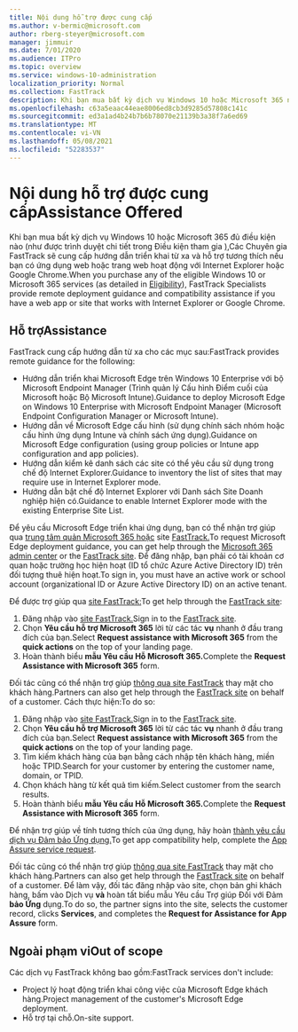 ```yaml
---
title: Nội dung hỗ trợ được cung cấp
ms.author: v-bermic@microsoft.com
author: rberg-steyer@microsoft.com
manager: jimmuir
ms.date: 7/01/2020
ms.audience: ITPro
ms.topic: overview
ms.service: windows-10-administration
localization_priority: Normal
ms.collection: FastTrack
description: Khi bạn mua bất kỳ dịch vụ Windows 10 hoặc Microsoft 365 nào (như được chi tiết trong Dịch vụ và Gói Đủ điều kiện), Chuyên gia FastTrack sẽ cung cấp hướng dẫn triển khai từ xa và trợ giúp tương thích nếu bạn có ứng dụng web hoặc site hoạt động với Internet Explorer hoặc Google Chrome.
ms.openlocfilehash: c63a5eaac44eae8006ed8cb3d9285d57808c141c
ms.sourcegitcommit: ed3a1ad4b24b7b6b78070e21139b3a38f7a6ed69
ms.translationtype: MT
ms.contentlocale: vi-VN
ms.lasthandoff: 05/08/2021
ms.locfileid: "52283537"
---
```

# <a name="assistance-offered"></a><span data-ttu-id="8236d-103">Nội dung hỗ trợ được cung cấp</span><span class="sxs-lookup"><span data-stu-id="8236d-103">Assistance Offered</span></span>

<span data-ttu-id="8236d-104">Khi bạn mua bất kỳ dịch vụ Windows 10 hoặc Microsoft 365 đủ điều kiện nào (như được trình duyệt chi tiết trong Điều kiện tham gia [),](eligibility.md)Các Chuyên gia FastTrack sẽ cung cấp hướng dẫn triển khai từ xa và hỗ trợ tương thích nếu bạn có ứng dụng web hoặc trang web hoạt động với Internet Explorer hoặc Google Chrome.</span><span class="sxs-lookup"><span data-stu-id="8236d-104">When you purchase any of the eligible Windows 10 or Microsoft 365 services (as detailed in [Eligibility](eligibility.md)), FastTrack Specialists provide remote deployment guidance and compatibility assistance if you have a web app or site that works with Internet Explorer or Google Chrome.</span></span> 

## <a name="assistance"></a><span data-ttu-id="8236d-105">Hỗ trợ</span><span class="sxs-lookup"><span data-stu-id="8236d-105">Assistance</span></span>

<span data-ttu-id="8236d-106">FastTrack cung cấp hướng dẫn từ xa cho các mục sau:</span><span class="sxs-lookup"><span data-stu-id="8236d-106">FastTrack provides remote guidance for the following:</span></span>
- <span data-ttu-id="8236d-107">Hướng dẫn triển khai Microsoft Edge trên Windows 10 Enterprise với bộ Microsoft Endpoint Manager (Trình quản lý Cấu hình Điểm cuối của Microsoft hoặc Bộ Microsoft Intune).</span><span class="sxs-lookup"><span data-stu-id="8236d-107">Guidance to deploy Microsoft Edge on Windows 10 Enterprise with Microsoft Endpoint Manager (Microsoft Endpoint Configuration Manager or Microsoft Intune).</span></span>
- <span data-ttu-id="8236d-108">Hướng dẫn về Microsoft Edge cấu hình (sử dụng chính sách nhóm hoặc cấu hình ứng dụng Intune và chính sách ứng dụng).</span><span class="sxs-lookup"><span data-stu-id="8236d-108">Guidance on Microsoft Edge configuration (using group policies or Intune app configuration and app policies).</span></span>
- <span data-ttu-id="8236d-109">Hướng dẫn kiểm kê danh sách các site có thể yêu cầu sử dụng trong chế độ Internet Explorer.</span><span class="sxs-lookup"><span data-stu-id="8236d-109">Guidance to inventory the list of sites that may require use in Internet Explorer mode.</span></span>
- <span data-ttu-id="8236d-110">Hướng dẫn bật chế độ Internet Explorer với Danh sách Site Doanh nghiệp hiện có.</span><span class="sxs-lookup"><span data-stu-id="8236d-110">Guidance to enable Internet Explorer mode with the existing Enterprise Site List.</span></span>

<span data-ttu-id="8236d-111">Để yêu cầu Microsoft Edge triển khai ứng dụng, bạn có thể nhận trợ giúp qua [trung tâm quản Microsoft 365 hoặc](https://go.microsoft.com/fwlink/?linkid=2032704) site [FastTrack.](https://go.microsoft.com/fwlink/?linkid=780698)</span><span class="sxs-lookup"><span data-stu-id="8236d-111">To request Microsoft Edge deployment guidance, you can get help through the [Microsoft 365 admin center](https://go.microsoft.com/fwlink/?linkid=2032704) or the [FastTrack site](https://go.microsoft.com/fwlink/?linkid=780698).</span></span> <span data-ttu-id="8236d-112">Để đăng nhập, bạn phải có tài khoản cơ quan hoặc trường học hiện hoạt (ID tổ chức Azure Active Directory ID) trên đối tượng thuê hiện hoạt.</span><span class="sxs-lookup"><span data-stu-id="8236d-112">To sign in, you must have an active work or school account (organizational ID or Azure Active Directory ID) on an active tenant.</span></span> 

<span data-ttu-id="8236d-113">Để được trợ giúp qua [site FastTrack:](https://go.microsoft.com/fwlink/?linkid=780698)</span><span class="sxs-lookup"><span data-stu-id="8236d-113">To get help through the [FastTrack site](https://go.microsoft.com/fwlink/?linkid=780698):</span></span> 
1.    <span data-ttu-id="8236d-114">Đăng nhập vào [site FastTrack.](https://go.microsoft.com/fwlink/?linkid=780698)</span><span class="sxs-lookup"><span data-stu-id="8236d-114">Sign in to the [FastTrack site](https://go.microsoft.com/fwlink/?linkid=780698).</span></span> 
2.    <span data-ttu-id="8236d-115">Chọn **Yêu cầu hỗ trợ Microsoft 365** lời từ các tác **vụ** nhanh ở đầu trang đích của bạn.</span><span class="sxs-lookup"><span data-stu-id="8236d-115">Select **Request assistance with Microsoft 365** from the **quick actions** on the top of your landing page.</span></span>
3.    <span data-ttu-id="8236d-116">Hoàn thành biểu **mẫu Yêu cầu Hỗ Microsoft 365.**</span><span class="sxs-lookup"><span data-stu-id="8236d-116">Complete the **Request Assistance with Microsoft 365** form.</span></span>
  
<span data-ttu-id="8236d-117">Đối tác cũng có thể nhận trợ giúp [thông qua site FastTrack](https://go.microsoft.com/fwlink/?linkid=780698) thay mặt cho khách hàng.</span><span class="sxs-lookup"><span data-stu-id="8236d-117">Partners can also get help through the [FastTrack site](https://go.microsoft.com/fwlink/?linkid=780698) on behalf of a customer.</span></span> <span data-ttu-id="8236d-118">Cách thực hiện:</span><span class="sxs-lookup"><span data-stu-id="8236d-118">To do so:</span></span>
1.    <span data-ttu-id="8236d-119">Đăng nhập vào [site FastTrack.](https://go.microsoft.com/fwlink/?linkid=780698)</span><span class="sxs-lookup"><span data-stu-id="8236d-119">Sign in to the [FastTrack site](https://go.microsoft.com/fwlink/?linkid=780698).</span></span> 
2.    <span data-ttu-id="8236d-120">Chọn **Yêu cầu hỗ trợ Microsoft 365** lời từ các tác **vụ** nhanh ở đầu trang đích của bạn.</span><span class="sxs-lookup"><span data-stu-id="8236d-120">Select **Request assistance with Microsoft 365** from the **quick actions** on the top of your landing page.</span></span>
3.    <span data-ttu-id="8236d-121">Tìm kiếm khách hàng của bạn bằng cách nhập tên khách hàng, miền hoặc TPID.</span><span class="sxs-lookup"><span data-stu-id="8236d-121">Search for your customer by entering the customer name, domain, or TPID.</span></span>
4.    <span data-ttu-id="8236d-122">Chọn khách hàng từ kết quả tìm kiếm.</span><span class="sxs-lookup"><span data-stu-id="8236d-122">Select customer from the search results.</span></span>
5.    <span data-ttu-id="8236d-123">Hoàn thành biểu **mẫu Yêu cầu Hỗ Microsoft 365.**</span><span class="sxs-lookup"><span data-stu-id="8236d-123">Complete the **Request Assistance with Microsoft 365** form.</span></span>
 
<span data-ttu-id="8236d-124">Để nhận trợ giúp về tính tương thích của ứng dụng, hãy hoàn [thành yêu cầu dịch vụ Đảm bảo Ứng dụng.](https://go.microsoft.com/fwlink/?linkid=2022721)</span><span class="sxs-lookup"><span data-stu-id="8236d-124">To get app compatibility help, complete the [App Assure service request](https://go.microsoft.com/fwlink/?linkid=2022721).</span></span>

<span data-ttu-id="8236d-125">Đối tác cũng có thể nhận trợ giúp [thông qua site FastTrack](https://go.microsoft.com/fwlink/?linkid=780698) thay mặt cho khách hàng.</span><span class="sxs-lookup"><span data-stu-id="8236d-125">Partners can also get help through the [FastTrack site](https://go.microsoft.com/fwlink/?linkid=780698) on behalf of a customer.</span></span> <span data-ttu-id="8236d-126">Để làm vậy, đối tác đăng nhập vào site, chọn bản ghi khách hàng, bấm vào Dịch vụ **và** hoàn tất biểu mẫu Yêu cầu Trợ giúp Đối với Đảm **bảo Ứng** dụng.</span><span class="sxs-lookup"><span data-stu-id="8236d-126">To do so, the partner signs into the site, selects the customer record, clicks **Services**, and completes the **Request for Assistance for App Assure** form.</span></span>

## <a name="out-of-scope"></a><span data-ttu-id="8236d-127">Ngoài phạm vi</span><span class="sxs-lookup"><span data-stu-id="8236d-127">Out of scope</span></span>

<span data-ttu-id="8236d-128">Các dịch vụ FastTrack không bao gồm:</span><span class="sxs-lookup"><span data-stu-id="8236d-128">FastTrack services don't include:</span></span>
- <span data-ttu-id="8236d-129">Project lý hoạt động triển khai công việc của Microsoft Edge khách hàng.</span><span class="sxs-lookup"><span data-stu-id="8236d-129">Project management of the customer's Microsoft Edge deployment.</span></span>
- <span data-ttu-id="8236d-130">Hỗ trợ tại chỗ.</span><span class="sxs-lookup"><span data-stu-id="8236d-130">On-site support.</span></span>

